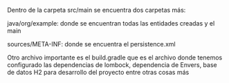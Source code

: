 Dentro de la carpeta src/main se encuentra dos carpetas más:

java/org/example: donde se encuentran todas las entidades creadas y el main

sources/META-INF: donde se encuentra el persistence.xml

Otro archivo importante es el build.gradle que es el archivo donde tenemos configurado las dependencias de lombock, dependencia de Envers, base de datos H2 para desarrollo del proyecto entre otras cosas más
